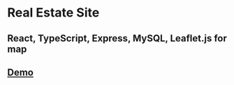 # Real Estate Site
## React, TypeScript, Express, MySQL, Leaflet.js for map
## [Demo](react-real-estate-tau.vercel.app)
